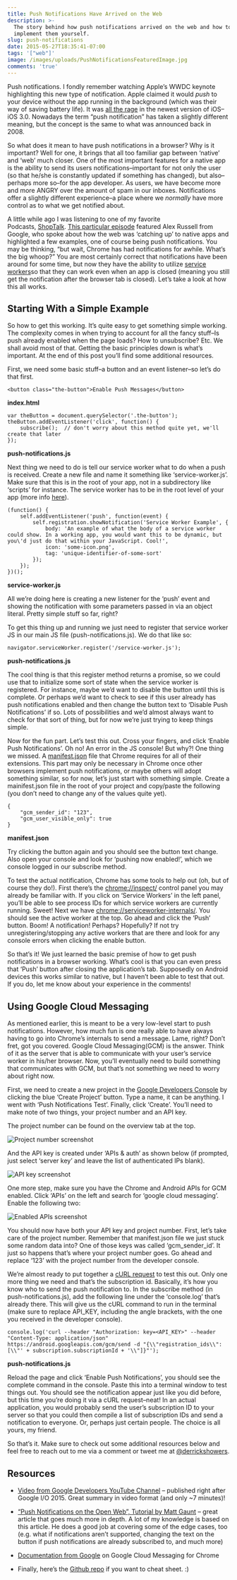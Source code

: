 ```yaml
---
title: Push Notifications Have Arrived on the Web
description: >-
  The story behind how push notifications arrived on the web and how to
  implement them yourself.
slug: push-notifications
date: 2015-05-27T18:35:41-07:00
tags: '["web"]'
image: /images/uploads/PushNotificationsFeaturedImage.jpg
comments: 'true'
---
```

Push notifications. I fondly remember watching Apple’s WWDC keynote highlighting this new type of notification. Apple claimed it would *push* to your device without the app running in the background (which was their way of saving battery life). It was [all the rage](http://www.imore.com/apple-announces-push-notification-services-iphone-30) in the newest version of iOS–iOS 3.0. Nowadays the term “push notification” has taken a slightly different meaning, but the concept is the same to what was announced back in 2008.

So what does it mean to have push notifications in a browser? Why is it important? Well for one, it brings that all too familiar gap between ‘native’ and ‘web’ much closer. One of the most important features for a native app is the ability to send its users notifications–important for not only the user (so that he/she is constantly updated if something has changed), but also–perhaps more so–for the app developer. As users, we have become more and more ANGRY over the amount of spam in our inboxes. Notifications offer a slightly different experience–a place where we *normally* have more control as to what we get notified about.

A little while ago I was listening to one of my favorite Podcasts, [ShopTalk](http://shoptalkshow.com/). [This particular episode](http://shoptalkshow.com/episodes/157-alex-russell/) featured Alex Russell from Google, who spoke about how the web was ‘catching up’ to native apps and highlighted a few examples, one of course being push notifications. You may be thinking, “but wait, Chrome has had notifications for awhile. What’s the big whoop?” You are most certainly correct that notifications have been around for some time, but now they have the ability to utilize [service workers](https://developer.mozilla.org/en-US/docs/Web/API/ServiceWorker_API/Using_Service_Workers)so that they can work even when an app is closed (meaning you still get the notification after the browser tab is closed). Let’s take a look at how this all works.

## Starting With a Simple Example

So how to get this working. It’s quite easy to get something simple working. The complexity comes in when trying to account for all the fancy stuff–Is push already enabled when the page loads? How to unsubscribe? Etc. We shall avoid most of that. Getting the basic principles down is what’s important. At the end of this post you’ll find some additional resources.

First, we need some basic stuff–a button and an event listener–so let’s do that first.

    <button class="the-button">Enable Push Messages</button>

**index.html**

    var theButton = document.querySelector('.the-button');
    theButton.addEventListener('click', function() {
        subscribe();  // don't worry about this method quite yet, we'll create that later
    });
    

**push-notifications.js**

Next thing we need to do is tell our service worker what to do when a push is received. Create a new file and name it something like ‘service-worker.js’. Make sure that this is in the root of your app, not in a subdirectory like ‘scripts’ for instance. The service worker has to be in the root level of your app (more info [here](http://stackoverflow.com/questions/29874068/navigator-serviceworker-is-never-ready)).

    (function() {
        self.addEventListener('push', function(event) {
            self.registration.showNotification('Service Worker Example', {
                body: 'An example of what the body of a service worker could show. In a working app, you would want this to be dynamic, but you\'d just do that within your JavaScript. Cool!',
                icon: 'some-icon.png',
                tag: 'unique-identifier-of-some-sort'
            });
        });
    })();
    

**service-worker.js**

All we’re doing here is creating a new listener for the ‘push’ event and showing the notification with some parameters passed in via an object literal. Pretty simple stuff so far, right?

To get this thing up and running we just need to register that service worker JS in our main JS file (push-notifications.js). We do that like so:

    navigator.serviceWorker.register('/service-worker.js');
    

**push-notifications.js**

The cool thing is that this register method returns a promise, so we could use that to initialize some sort of state when the service worker is registered. For instance, maybe we’d want to disable the button until this is complete. Or perhaps we’d want to check to see if this user already has push notifications enabled and then change the button text to ‘Disable Push Notifications’ if so. Lots of possibilities and we’d almost always want to check for that sort of thing, but for now we’re just trying to keep things simple.

Now for the fun part. Let’s test this out. Cross your fingers, and click ‘Enable Push Notifications’. Oh no! An error in the JS console! But why?! One thing we missed. A [manifest.json](https://developer.chrome.com/extensions/manifest) file that Chrome requires for all of their extensions. This part may only be necessary in Chrome once other browsers implement push notifications, or maybe others will adopt something similar, so for now, let’s just start with something simple. Create a mainifest.json file in the root of your project and copy/paste the following (you don’t need to change any of the values quite yet).

    {
        "gcm_sender_id": "123",
        "gcm_user_visible_only": true
    }
    

**manifest.json**

Try clicking the button again and you should see the button text change. Also open your console and look for ‘pushing now enabled!’, which we console logged in our subscribe method.

To test the actual notification, Chrome has some tools to help out (oh, but of course they do!). First there’s the <chrome://inspect/> control panel you may already be familiar with. If you click on ‘Service Workers’ in the left panel, you’ll be able to see process IDs for which service workers are currently running. Sweet! Next we have <chrome://serviceworker-internals/>. You should see the active worker at the top. Go ahead and click the ‘Push’ button. Boom! A notification! Perhaps? Hopefully? If not try unregistering/stopping any active workers that are there and look for any console errors when clicking the enable button.

So that’s it! We just learned the basic premise of how to get push notifications in a browser working. What’s cool is that you can even press that ‘Push’ button after closing the application’s tab. Supposedly on Android devices this works similar to native, but I haven’t been able to test that out. If you do, let me know about your experience in the comments!

## Using Google Cloud Messaging

As mentioned earlier, this is meant to be a very low-level start to push notifications. However, how much fun is one really able to have always having to go into Chrome’s internals to send a message. Lame, right? Don’t fret, got you covered. Google Cloud Messaging(GCM) is the answer. Think of it as the server that is able to communicate with your user’s service worker in his/her browser. Now, you’ll eventually need to build something that communicates with GCM, but that’s not something we need to worry about right now.

First, we need to create a new project in the [Google Developers Console](https://console.developers.google.com/project) by clicking the blue ‘Create Project’ button. Type a name, it can be anything. I went with ‘Push Notifications Test’. Finally, click ‘Create’. You’ll need to make note of two things, your project number and an API key.

The project number can be found on the overview tab at the top.

![Project number screenshot](/images/uploads/ProjectNumberScreenshot.png)

And the API key is created under ‘APIs & auth’ as shown below (if prompted, just select ‘server key’ and leave the list of authenticated IPs blank).

![API key screenshot](/images/uploads/APIKeyScreenshot.png)

One more step, make sure you have the Chrome and Android APIs for GCM enabled. Click ‘APIs’ on the left and search for ‘google cloud messaging’. Enable the following two:

![Enabled APIs screenshot](/images/uploads/EnabledAPIsScreenshot.png)

You should now have both your API key and project number. First, let’s take care of the project number. Remember that manifest.json file we just stuck some random data into? One of those keys was called ‘gcm_sender_id’. It just so happens that’s where your project number goes. Go ahead and replace ‘123’ with the project number from the developer console.

We’re almost ready to put together a [cURL request](http://code.tutsplus.com/tutorials/essential-command-line-tools-for-web-developers--net-28521) to test this out. Only one more thing we need and that’s the subscription id. Basically, it’s how you know who to send the push notification to. In the subscribe method (in push-notifications.js), add the following line under the ‘console.log’ that’s already there. This will give us the cURL command to run in the terminal (make sure to replace API_KEY, including the angle brackets, with the one you received in the developer console).

    console.log('curl --header "Authorization: key=<API_KEY>" --header "Content-Type: application/json" https://android.googleapis.com/gcm/send -d "{\\"registration_ids\\":[\\"' + subscription.subscriptionId + '\\"]}"');
    

**push-notifications.js**

Reload the page and click ‘Enable Push Notifications’, you should see the complete command in the console. Paste this into a terminal window to test things out. You should see the notification appear just like you did before, but this time you’re doing it via a cURL request–neat! In an actual application, you would probably send the user’s subscription ID to your server so that you could then compile a list of subscription IDs and send a notification to everyone. Or, perhaps just certain people. The choice is all yours, my friend.

So that’s it. Make sure to check out some additional resources below and feel free to reach out to me via a comment or tweet me at [@derrickshowers](https://twitter.com/derrickshowers).

## Resources

* [Video from Google Developers YouTube Channel](https://www.youtube.com/watch?v=Z_K8QPQe6oM) – published right after Google I/O 2015. Great summary in video format (and only \~7 minutes)!

* [“Push Notifications on the Open Web”, Tutorial by Matt Gaunt](http://updates.html5rocks.com/2015/03/push-notificatons-on-the-open-web) – great article that goes much more in depth. A lot of my knowledge is based on this article. He does a good job at covering some of the edge cases, too (e.g. what if notifications aren’t supported, changing the text on the button if push notifications are already subscribed to, and much more)

* [Documentation from Google](https://developer.chrome.com/apps/cloudMessaging) on Google Cloud Messaging for Chrome

* Finally, here’s the [Github repo](https://github.com/derrickshowers/push-notifications/tree/master) if you want to cheat sheet. :)
